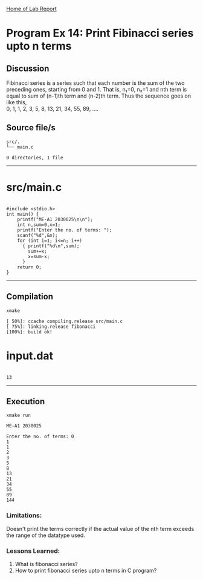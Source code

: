 [Home of Lab Report](../lab.html)

# Program Ex 14: Print Fibinacci series upto n terms

## Discussion

Fibinacci series is a series such that each number is the sum of the two preceding ones, starting from 0 and 1. That is, n₁=0, n₂=1 and nth term is equal to sum of (n-1)th term and (n-2)th term. Thus the sequence goes on like this,  
0, 1, 1, 2, 3, 5, 8, 13, 21, 34, 55, 89, ....

## Source file/s

```
src/.
└── main.c

0 directories, 1 file
```

---


# src/main.c

```

#include <stdio.h>
int main() {
    printf("ME-A1 2030025\n\n");
    int n,sum=0,x=1;
    printf("Enter the no. of terms: ");
    scanf("%d",&n);
    for (int i=1; i<=n; i++)
      { printf("%d\n",sum);
        sum+=x;
        x=sum-x;
      }
    return 0;
}

```

---

## Compilation

```
xmake

[ 50%]: ccache compiling.release src/main.c
[ 75%]: linking.release fibonacci
[100%]: build ok!

```

# input.dat

```

13

```

---


## Execution
```
xmake run

ME-A1 2030025

Enter the no. of terms: 0
1
1
2
3
5
8
13
21
34
55
89
144

```

### Limitations:

Doesn't print the terms correctly if the actual value of the nth term exceeds the range of the datatype used.

### Lessons Learned:

1. What is fibonacci series?
2. How to print fibonacci series upto n terms in C program?
